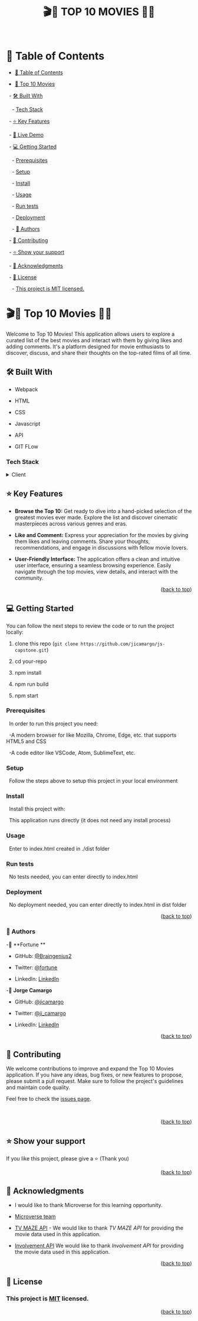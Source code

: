<a name="readme-top"></a>

<div align="center">

  <br/>

  

  <h1><b>🎬🌟 TOP 10 MOVIES 🌟🎥</b></h1>

  

  <br/>

</div>

  

<!-- TABLE OF CONTENTS -->

# 📗 Table of Contents

  

- [📗 Table of Contents](#-table-of-contents)

- [🎥 Top 10 Movies ](#-to-do-list-app-)

  - [🛠 Built With ](#-built-with-)

    - [Tech Stack ](#tech-stack-)

  - [⭐️ Key Features ](#️-key-features-)

  - [🚀 Live Demo](#live-demo)

  - [💻 Getting Started ](#-getting-started-)

    - [Prerequisites](#prerequisites)

    - [Setup](#setup)

    - [Install](#install)

    - [Usage](#usage)

    - [Run tests](#run-tests)

    - [Deployment](#deployment)

    - [👥 Authors ](#-authors-)

  - [🤝 Contributing ](#-contributing-)

  - [⭐️ Show your support ](#️-show-your-support-)

  - [🙏 Acknowledgments ](#-acknowledgments-)

  - [📝 License ](#-license-)

    - [This project is MIT licensed.](#this-project-is-mit-licensed)

  
  

<!-- PROJECT DESCRIPTION -->

  

# 🎬🌟 Top 10 Movies 🌟🎥<a name="about-project"></a>

  

Welcome to Top 10 Movies! This application allows users to explore a curated list of the best movies and interact with them by giving likes and adding comments. It's a platform designed for movie enthusiasts to discover, discuss, and share their thoughts on the top-rated films of all time.

  

## 🛠 Built With <a name="built-with"></a>

- Webpack

- HTML

- CSS

- Javascript

- API

- GIT FLow

  

### Tech Stack <a name="tech-stack"></a>

  

<details>

  <summary>Client</summary>

  <ul>

    <li>HTML</li>

    <li>JAVASCRIPT</li>

    <li>CSS</li>

    <li>WEBPACK</li>

  </ul>

</details>

  

## ⭐️ Key Features <a name="key-features"></a>

  

- **Browse the Top 10:** Get ready to dive into a hand-picked selection of the greatest movies ever made. Explore the list and discover cinematic masterpieces across various genres and eras.
  
- **Like and Comment:** Express your appreciation for the movies by giving them likes and leaving comments. Share your thoughts, recommendations, and engage in discussions with fellow movie lovers.

- **User-Friendly Interface:** The application offers a clean and intuitive user interface, ensuring a seamless browsing experience. Easily navigate through the top movies, view details, and interact with the community.

  

<p align="right">(<a href="#readme-top">back to top</a>)</p>

 

<!-- GETTING STARTED -->

## 💻 Getting Started <a name="getting-started"></a>

  

You can follow the next steps to review the code or to run the project locally:

  

1. clone this repo (`git clone https://github.com/jicamargo/js-capstone.git`)

2. cd your-repo

3. npm install

4. npm run build

5. npm start

  

### Prerequisites

  In order to run this project you need:

  -A modern browser for like Mozilla, Chrome, Edge, etc. that supports HTML5 and CSS

  -A code editor like VSCode, Atom, SublimeText, etc.

  

### Setup

  Follow the steps above to setup this project in your local environment

  

### Install

  Install this project with:

  This application runs directly (it does not need any install process)

  

### Usage

  Enter to index.html created in ./dist folder

  
### Run tests

  No tests needed, you can enter directly to index.html

  

### Deployment

  No deployment needed, you can enter directly to index.html in dist folder

  

<p align="right">(<a href="#readme-top">back to top</a>)</p>

  

<!-- AUTHORS -->

### 👥 Authors <a name="authors"></a>


-👤 **Fortune **

- GitHub: [@Braingenius2](https://github.com/Braingenius2)

- Twitter: [@fortune](https://twitter.com/fortune)

- LinkedIn: [LinkedIn](https://linkedin.com/in/fortune)



-👤 **Jorge Camargo**  

- GitHub: [@jicamargo](https://github.com/jicamargo)

- Twitter: [@ji_camargo](https://twitter.com/ji_camargo)

- LinkedIn: [LinkedIn](https://linkedin.com/in/jorgecamargog)

<p align="right">(<a href="#readme-top">back to top</a>)</p>

  
  

<!-- CONTRIBUTING -->

## 🤝 Contributing <a name="contributing"></a>

 
We welcome contributions to improve and expand the Top 10 Movies application. If you have any ideas, bug fixes, or new features to propose, please submit a pull request. Make sure to follow the project's guidelines and maintain code quality.

Feel free to check the [issues page](../../issues/).

  <p align="right">(<a href="#readme-top">back to top</a>)</p>

  

<!-- SUPPORT -->

## ⭐️ Show your support <a name="support"></a>

 
If you like this project, please give a ⭐️ (Thank you)

<p align="right">(<a href="#readme-top">back to top</a>)</p>

<!-- ACKNOWLEDGEMENTS -->

  

## 🙏 Acknowledgments <a name="acknowledgements"></a>

  

- I would like to thank Microverse for this learning opportunity.

- [Microverse team](https://microverse.org/)

- [TV MAZE API](https://www.tvmaze.com/api) - We would like to thank *TV MAZE API* for providing the movie data used in this application.

- [Involvement API](https://microverse.notion.site/Involvement-API-869e60b5ad104603aa6db59e08150270) We would like to thank *Involvement API* for providing the movie data used in this application.

<p align="right">(<a href="#readme-top">back to top</a>)</p>

  

## 📝 License <a name="license"></a>

  

### This project is [MIT](./LICENSE) licensed.

  

<p align="right">(<a href="#readme-top">back to top</a>)</p>